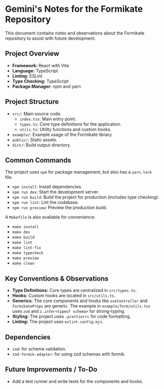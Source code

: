 # Gemini's Notes for the Formikate Repository

This document contains notes and observations about the Formikate repository to assist with future development.

## Project Overview

- **Framework:** React with Vite
- **Language:** TypeScript
- **Linting:** ESLint
- **Type Checking:** TypeScript
- **Package Manager:** npm and yarn

## Project Structure

- `src/`: Main source code.
    - `index.tsx`: Main entry point.
    - `types.ts`: Core type definitions for the application.
    - `utils.ts`: Utility functions and custom hooks.
- `example/`: Example usage of the Formikate library.
- `public/`: Static assets.
- `dist/`: Build output directory.

## Common Commands

The project uses `npm` for package management, but also has a `yarn.lock` file.

- `npm install`: Install dependencies.
- `npm run dev`: Start the development server.
- `npm run build`: Build the project for production (includes type checking).
- `npm run lint`: Lint the codebase.
- `npm run preview`: Preview the production build.

A `Makefile` is also available for convenience:

- `make install`
- `make dev`
- `make build`
- `make lint`
- `make lint-fix`
- `make typecheck`
- `make preview`
- `make clean`

## Key Conventions & Observations

- **Type Definitions:** Core types are centralized in `src/types.ts`.
- **Hooks:** Custom hooks are located in `src/utils.ts`.
- **Generics:** The core components and hooks like `useController` and `FormikateProps` are generic. The example in `example/form/utils.tsx` uses `zod` and `z.infer<typeof schema>` for strong-typing.
- **Styling:** The project uses `.prettierrc` for code formatting.
- **Linting:** The project uses `eslint.config.mjs`.

## Dependencies

- `zod`: for schema validation.
- `zod-formik-adapter`: for using zod schemas with formik.

## Future Improvements / To-Do

- Add a test runner and write tests for the components and hooks.
